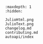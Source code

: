 ```{include} ../README.md
```


```{toctree}
:maxdepth: 1
:hidden:

JulioHtml.png
JulioText.png
changelog.md
contributing.md
autoapi/index
```
